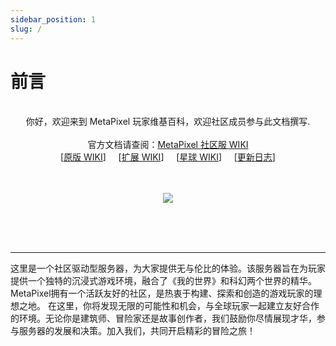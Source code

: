 ```yaml
---
sidebar_position: 1
slug: /
---
```


# 前言


<center>
<br />你好，欢迎来到 MetaPixel 玩家维基百科，欢迎社区成员参与此文档撰写.
<br />
<br />官方文档请查阅：<a href="https://docs.qq.com/doc/DUUphWlJScHFsRXZZ">MetaPixel 社区服 WIKI</a>
<br />[<a href="https://docs.qq.com/doc/DUWNIa29aa1RBaFFP">原版 WIKI</a>]&nbsp;&nbsp;&nbsp;&nbsp;&nbsp;[<a href="https://docs.qq.com/doc/DUWVxRkl4TEx6bWtF">扩展 WIKI</a>]&nbsp;&nbsp;&nbsp;&nbsp;&nbsp;[<a href="https://docs.qq.com/doc/DUU5NTG90enpvSUJz">星球 WIKI</a>]&nbsp;&nbsp;&nbsp;&nbsp;&nbsp;[<a href="https://docs.qq.com/doc/DUUVCb3pnSFBhd2dw">更新日志</a>]
<br />
<br />
<br />

![](/img/logo.png)

<br />
<br />
<br />
</center>

---

这里是一个社区驱动型服务器，为大家提供无与伦比的体验。该服务器旨在为玩家提供一个独特的沉浸式游戏环境，融合了《我的世界》和科幻两个世界的精华。MetaPixel拥有一个活跃友好的社区，是热衷于构建、探索和创造的游戏玩家的理想之地。
在这里，你将发现无限的可能性和机会，与全球玩家一起建立友好合作的环境。无论你是建筑师、冒险家还是故事创作者，我们鼓励你尽情展现才华，参与服务器的发展和决策。加入我们，共同开启精彩的冒险之旅！
